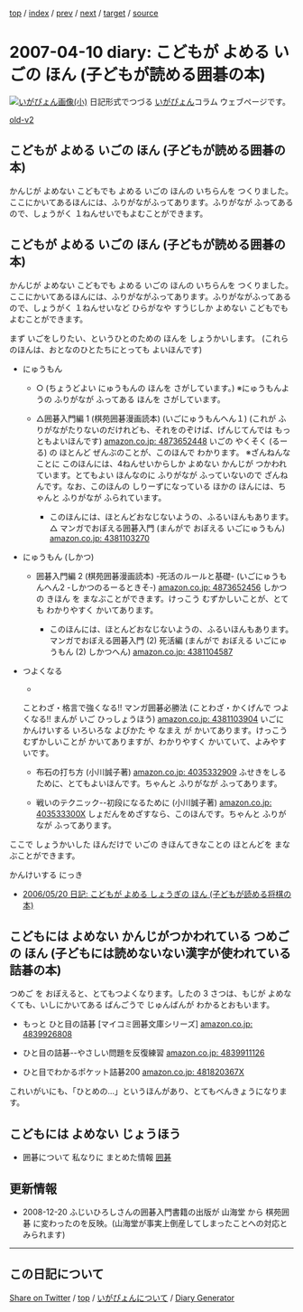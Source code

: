 [top](../index.html) 
 / [index](index.html) 
 / [prev](ig070408.html) 
 / [next](ig070411.html) 
 / [target](https://igapyon.github.io/diary/2007/ig070410.html) 
 / [source](https://github.com/igapyon/diary/blob/gh-pages/2007/ig070410.html.src.md) 

2007-04-10 diary: こどもが よめる いごの ほん (子どもが読める囲碁の本)
=====================================================================================================
[![いがぴょん画像(小)](https://igapyon.github.io/diary/images/iga200306s.jpg "いがぴょん")](https://igapyon.github.io/diary/memo/memoigapyon.html) 日記形式でつづる [いがぴょん](https://igapyon.github.io/diary/memo/memoigapyon.html)コラム ウェブページです。

[old-v2](ig070410-orig.html)

## こどもが よめる いごの ほん (子どもが読める囲碁の本)

かんじが よめない こどもでも よめる いごの ほんの いちらんを つくりました。ここにかいてあるほんには、ふりがながふってあります。ふりがなが ふってあるので、しょうがく １ねんせいでもよむことができます。


## こどもが よめる いごの ほん (子どもが読める囲碁の本)

かんじが よめない こどもでも よめる いごの ほんの いちらんを つくりました。ここにかいてあるほんには、ふりがながふってあります。ふりがながふってあるので、しょうがく １ねんせいなど ひらがなや すうじしか よめない こどもでも よむことができます。

まず いごをしりたい、というひとのための ほんを しょうかいします。
(これらのほんは、おとなのひとたちにとっても よいほんです)

* にゅうもん
  
  * ○ (ちょうどよい にゅうもんの ほんを さがしています。)
    ※にゅうもんようの ふりがなが ふってある ほんを さがしています。
    
  * △囲碁入門編 1 (棋苑囲碁漫画読本) (いごにゅうもんへん１) (これが ふりがながたりないのだけれども、それをのぞけば、げんじてんでは もっともよいほんです)
    [amazon.co.jp: 4873652448](http://www.amazon.co.jp/exec/obidos/ASIN/4873652448/igapyondiary-22)
    いごの やくそく (るーる) の ほとんど ぜんぶのことが、このほんで わかります。
    ※ざんねんなことに このほんには、4ねんせいからしか よめない かんじが つかわれています。とてもよい ほんなのに ふりがなが ふっていないので
    ざんねんです。なお、このほんの しりーずになっている ほかの ほんには、ちゃんと ふりがなが ふられています。
    * このほんには、ほとんどおなじないようの、ふるいほんもあります。
      △ マンガでおぼえる囲碁入門 (まんがで おぼえる いごにゅうもん)
      [amazon.co.jp: 4381103270](http://www.amazon.co.jp/exec/obidos/ASIN/4381103270/igapyondiary-22)
    

  

  
* にゅうもん (しかつ)
  
  * 囲碁入門編 2 (棋苑囲碁漫画読本) -死活のルールと基礎- (いごにゅうもんへん2 -しかつのるーるときそ-)
  [amazon.co.jp: 4873652456](http://www.amazon.co.jp/exec/obidos/ASIN/4873652456/igapyondiary-22)
    しかつ の きほん を まなぶことができます。けっこう むずかしいことが、とても わかりやすく かいてあります。
    
    * このほんには、ほとんどおなじないようの、ふるいほんもあります。
    マンガでおぼえる囲碁入門 (2) 死活編 (まんがで おぼえる いごにゅうもん (2) しかつへん)
    [amazon.co.jp: 4381104587](http://www.amazon.co.jp/exec/obidos/ASIN/4381104587/igapyondiary-22)
  

  
  

  
* つよくなる
  
  * 
  ことわざ・格言で強くなる!! マンガ囲碁必勝法 (ことわざ・かくげんで つよくなる!! まんが いご ひっしょうほう)
  [amazon.co.jp: 4381103904](http://www.amazon.co.jp/exec/obidos/ASIN/4381103904/igapyondiary-22)
  いごに かんけいする いろいろな よびかた や なまえ が かいてあります。けっこう むずかしいことが かいてありますが、わかりやすく かいていて、よみやすいです。
    
  * 布石の打ち方 (小川誠子著)
  [amazon.co.jp: 4035332909](http://www.amazon.co.jp/exec/obidos/ASIN/4035332909/igapyondiary-22)
  ふせきをしるために、とてもよいほんです。ちゃんと ふりがなが ふってあります。
    
  * 戦いのテクニック--初段になるために (小川誠子著)
  [amazon.co.jp: 403533300X](http://www.amazon.co.jp/exec/obidos/ASIN/403533300X/igapyondiary-22)
  しょだんをめざすなら、このほんです。ちゃんと ふりがなが ふってあります。
  

ここで しょうかいした ほんだけで いごの きほんてきなことの ほとんどを まなぶことができます。

かんけいする にっき

* [2006/05/20 日記: こどもが よめる しょうぎの ほん (子どもが読める将棋の本)](../2006/ig060520.html)

## こどもには よめない かんじがつかわれている つめごの ほん (子どもには読めないない漢字が使われている詰碁の本)

つめご を おぼえると、とてもつよくなります。したの 3 さつは、もじが よめなくても、いしにかいてある ばんごうで じゅんばんが わかるとおもいます。

* もっと ひと目の詰碁 [マイコミ囲碁文庫シリーズ]
  [amazon.co.jp: 4839926808](http://www.amazon.co.jp/exec/obidos/ASIN/4839926808/igapyondiary-22)
  
* ひと目の詰碁--やさしい問題を反復練習
  [amazon.co.jp: 4839911126](http://www.amazon.co.jp/exec/obidos/ASIN/4839911126/igapyondiary-22)
  
* ひと目でわかるポケット詰碁200
  [amazon.co.jp: 481820367X](http://www.amazon.co.jp/exec/obidos/ASIN/481820367X/igapyondiary-22)

これいがいにも、「ひとめの…」というほんがあり、とてもべんきょうになります。

## こどもには よめない じょうほう

* 囲碁について 私なりに まとめた情報
  [囲碁](http://www.igapyon.jp/igapyon/diary/keyword/go.html)

## 更新情報

* 2008-12-20 ふじいひろしさんの囲碁入門書籍の出版が 山海堂 から 棋苑囲碁 に変わったのを反映。(山海堂が事実上倒産してしまったことへの対応とみられます)

----------------------------------------------------------------------------------------------------

## この日記について

[Share on Twitter](https://twitter.com/intent/tweet?hashtags=igapyon%2Cdiary%2C%E3%81%84%E3%81%8C%E3%81%B4%E3%82%87%E3%82%93&text=%E3%81%93%E3%81%A9%E3%82%82%E3%81%8C+%E3%82%88%E3%82%81%E3%82%8B+%E3%81%84%E3%81%94%E3%81%AE+%E3%81%BB%E3%82%93+%28%E5%AD%90%E3%81%A9%E3%82%82%E3%81%8C%E8%AA%AD%E3%82%81%E3%82%8B%E5%9B%B2%E7%A2%81%E3%81%AE%E6%9C%AC%29&url=https%3A%2F%2Figapyon.github.io%2Fdiary%2F2007%2Fig070410.html) / [top](../index.html) / [いがぴょんについて](https://igapyon.github.io/diary/memo/memoigapyon.html) / [Diary Generator](https://github.com/igapyon/igapyonv3)
